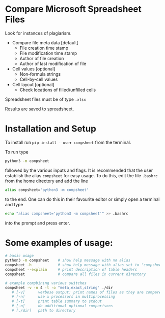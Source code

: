 # Compare Microsoft Spreadsheet Files

Look for instances of plagiarism. 

* Compare file meta data [default]
    * File creation time stamp
    * File modification time stamp
    * Author of file creation 
    * Author of last modification of file
* Cell values [optional]
    * Non-formula strings
    * Cell-by-cell values
* Cell layout [optional]
    * Check locations of filled/unfilled cells

Spreadsheet files must be of type `.xlsx`

Results are saved to spreadsheet. 

# Installation and Setup

To install run `pip install --user compsheet` from the terminal. 

To run type 

```bash
python3 -m compsheet
```

followed by the various inputs and flags. It is recommended that the user establish the alias `compsheet` for easy usage. 
To do this, edit the file `.bashrc` from the home directory and add the line 

```bash
alias compsheet='python3 -m compsheet'
```

to the end. One can do this in their favourite editor or simply open a terminal and type 

```bash
echo "alias compsheet='python3 -m compsheet'" >> .bashrc
```
into the prompt and press enter. 

# Some examples of usage:

```bash
# basic usage
python3 -m compsheet    # show help message with no alias
compsheet -h            # show help message with alias set to "compsheet"
compsheet --explain     # print description of table headers
compsheet               # compare all files in current directory

# example compbining various switches
compsheet -v -n 4 -t -o "meta,exact,string" ./dir 
   # [-v]      verbose output: print names of files as they are compared (default: quiet)
   # [-n]      use x processors in multiprocessing                       (default: 1)
   # [-t]      print table summary to stdout                             (default: off)
   # [-o]      do additional optional comparisons                        (default: "meta")
   # [./dir]   path to directory                                         (default: ".")
```
